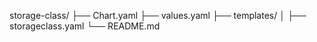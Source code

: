 storage-class/
├── Chart.yaml
├── values.yaml
├── templates/
│   ├── storageclass.yaml
└── README.md

